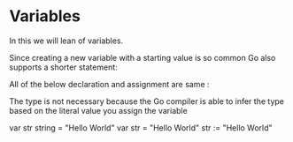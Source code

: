 # Variables


In this we will lean of variables.

Since creating a new variable with a starting value is so common Go also supports a shorter statement:


All of the below declaration and assignment are same :

The type is not necessary because the Go compiler
is able to infer the type based on the literal value you assign the variable

var str string = "Hello World"
var str = "Hello World"
str := "Hello World" 